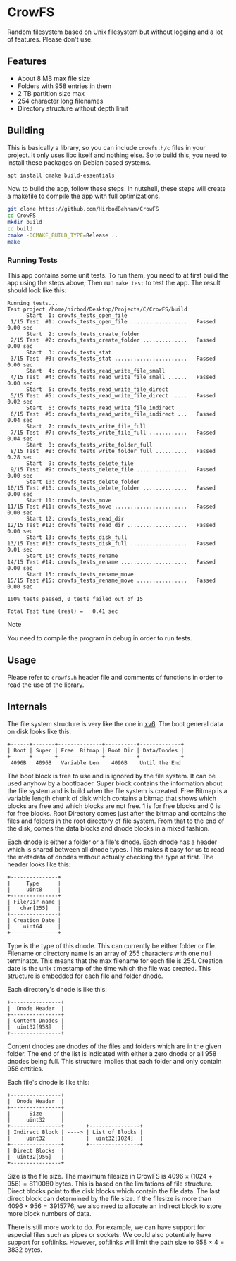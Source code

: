 # CrowFS

Random filesystem based on Unix filesystem but without logging and a lot of features. Please don't use.

## Features

* About 8 MB max file size
* Folders with 958 entries in them
* 2 TB partition size max
* 254 character long filenames
* Directory structure without depth limit

## Building

This is basically a library, so you can include `crowfs.h/c` files in your project. It only uses libc itself and nothing
else. So to build this, you need to install these packages on Debian based systems.

```bash
apt install cmake build-essentials
```

Now to build the app, follow these steps. In nutshell, these steps will create a makefile to compile the app with full
optimizations.

```bash
git clone https://github.com/HirbodBehnam/CrowFS
cd CrowFS
mkdir build
cd build
cmake -DCMAKE_BUILD_TYPE=Release ..
make
```

### Running Tests

This app contains some unit tests. To run them, you need to at first build the app using the steps above; Then run `make
test` to test the app. The result should look like this:

```
Running tests...
Test project /home/hirbod/Desktop/Projects/C/CrowFS/build
      Start  1: crowfs_tests_open_file
 1/15 Test  #1: crowfs_tests_open_file ..................   Passed    0.00 sec
      Start  2: crowfs_tests_create_folder
 2/15 Test  #2: crowfs_tests_create_folder ..............   Passed    0.00 sec
      Start  3: crowfs_tests_stat
 3/15 Test  #3: crowfs_tests_stat .......................   Passed    0.00 sec
      Start  4: crowfs_tests_read_write_file_small
 4/15 Test  #4: crowfs_tests_read_write_file_small ......   Passed    0.00 sec
      Start  5: crowfs_tests_read_write_file_direct
 5/15 Test  #5: crowfs_tests_read_write_file_direct .....   Passed    0.02 sec
      Start  6: crowfs_tests_read_write_file_indirect
 6/15 Test  #6: crowfs_tests_read_write_file_indirect ...   Passed    0.04 sec
      Start  7: crowfs_tests_write_file_full
 7/15 Test  #7: crowfs_tests_write_file_full ............   Passed    0.04 sec
      Start  8: crowfs_tests_write_folder_full
 8/15 Test  #8: crowfs_tests_write_folder_full ..........   Passed    0.28 sec
      Start  9: crowfs_tests_delete_file
 9/15 Test  #9: crowfs_tests_delete_file ................   Passed    0.00 sec
      Start 10: crowfs_tests_delete_folder
10/15 Test #10: crowfs_tests_delete_folder ..............   Passed    0.00 sec
      Start 11: crowfs_tests_move
11/15 Test #11: crowfs_tests_move .......................   Passed    0.00 sec
      Start 12: crowfs_tests_read_dir
12/15 Test #12: crowfs_tests_read_dir ...................   Passed    0.00 sec
      Start 13: crowfs_tests_disk_full
13/15 Test #13: crowfs_tests_disk_full ..................   Passed    0.01 sec
      Start 14: crowfs_tests_rename
14/15 Test #14: crowfs_tests_rename .....................   Passed    0.00 sec
      Start 15: crowfs_tests_rename_move
15/15 Test #15: crowfs_tests_rename_move ................   Passed    0.00 sec

100% tests passed, 0 tests failed out of 15

Total Test time (real) =   0.41 sec
```

> [!NOTE]
> You need to compile the program in debug in order to run tests.

## Usage

Please refer to `crowfs.h` header file and comments of functions in order to read the use of the library.

## Internals

The file system structure is very like the one in [xv6](https://github.com/mit-pdos/xv6-riscv). The boot general data on
disk looks like this:

```
+------+-------+--------------+----------+-------------+
| Boot | Super | Free  Bitmap | Root Dir | Data/Dnodes |
+------+-------+--------------+----------+-------------+
 4096B   4096B   Variable Len    4096B    Until the End
```

The boot block is free to use and is ignored by the file system. It can be used anyhow by a bootloader. Super block
contains the information about the file system and is build when the file system is created. Free Bitmap is a variable
length chunk of disk which contains a bitmap that shows which blocks are free and which blocks are not free. 1 is for
free blocks and 0 is for free blocks. Root Directory comes just after the bitmap and contains the files and folders in
the root directory of file system. From that to the end of the disk, comes the data blocks and dnode blocks in a mixed
fashion.

Each dnode is either a folder or a file's dnode. Each dnode has a header which is shared between all dnode types. This
makes it easy for us to read the metadata of dnodes without actually checking the type at first. The header looks like
this:

```
+---------------+
|     Type      |
|     uint8     |
+---------------+
| File/Dir name |
|   char[255]   |
+---------------+
| Creation Date |
|    uint64     |
+---------------+
```

Type is the type of this dnode. This can currently be either folder or file. Filename or directory name is an array of
255 characters with one null terminator. This means that the max filename for each file is 254. Creation date is the
unix timestamp of the time which the file was created. This structure is embedded for each file and folder dnode.

Each directory's dnode is like this:

```
+----------------+
|  Dnode Header  |
+----------------+
| Content Dnodes |
|  uint32[958]   |
+----------------+
```

Content dnodes are dnodes of the files and folders which are in the given folder. The end of the list is indicated with
either a zero dnode or all 958 dnodes being full. This structure implies that each folder and only contain 958 entities.

Each file's dnode is like this:

```
+----------------+
|  Dnode Header  |
+----------------+
|      Size      |
|     uint32     |
+----------------+       +----------------+
| Indirect Block | ----> | List of Blocks |
|     uint32     |       |  uint32[1024]  |
+----------------+       +----------------+
| Direct Blocks  |
|  uint32[956]   |
+----------------+
```

Size is the file size. The maximum filesize in CrowFS is $4096 \times (1024 + 956) = 8110080$ bytes. This is based on
the limitations of file structure. Direct blocks point to the disk blocks which contain the file data. The last direct
block can determined by the file size. If the filesize is more than $4096 \times 956 = 3915776$, we also need to
allocate an indirect block to store more block numbers of data.

There is still more work to do. For example, we can have support for especial files such as pipes or sockets.
We could also potentially have support for softlinks. However, softlinks will limit the path size
to $958 \times 4 = 3832$ bytes.